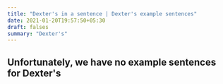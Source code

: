 ```yaml
---
title: "Dexter's in a sentence | Dexter's example sentences"
date: 2021-01-20T19:57:50+05:30
draft: falses
summary: "Dexter's"
---
```

## Unfortunately, we have no example sentences for Dexter's                 
